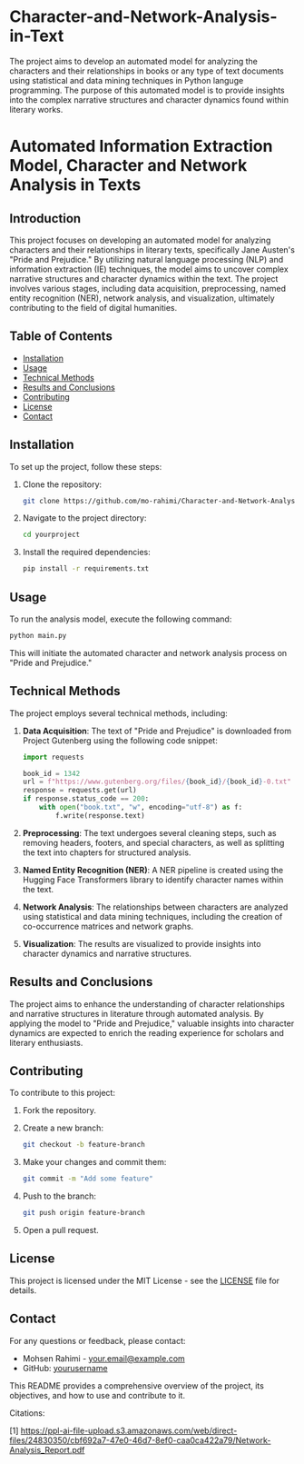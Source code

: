


# Character-and-Network-Analysis-in-Text
The project aims to develop an automated model for analyzing the characters and their relationships in books or any type of text documents using statistical and data mining techniques in Python languge programming. The purpose of this automated model is to provide insights into the complex narrative structures and character dynamics found within literary works. 


# Automated Information Extraction Model, Character and Network Analysis in Texts

## Introduction

This project focuses on developing an automated model for analyzing characters and their relationships in literary texts, specifically Jane Austen's "Pride and Prejudice." By utilizing natural language processing (NLP) and information extraction (IE) techniques, the model aims to uncover complex narrative structures and character dynamics within the text. The project involves various stages, including data acquisition, preprocessing, named entity recognition (NER), network analysis, and visualization, ultimately contributing to the field of digital humanities.

## Table of Contents

- [Installation](#installation)
- [Usage](#usage)
- [Technical Methods](#technical-methods)
- [Results and Conclusions](#results-and-conclusions)
- [Contributing](#contributing)
- [License](#license)
- [Contact](#contact)

## Installation

To set up the project, follow these steps:

1. Clone the repository:
   ```bash
   git clone https://github.com/mo-rahimi/Character-and-Network-Analysis-in-Text

   ```

2. Navigate to the project directory:
   ```bash
   cd yourproject
   ```

3. Install the required dependencies:
   ```bash
   pip install -r requirements.txt
   ```

## Usage

To run the analysis model, execute the following command:
```bash
python main.py
```

This will initiate the automated character and network analysis process on "Pride and Prejudice."

## Technical Methods

The project employs several technical methods, including:

1. **Data Acquisition**: The text of "Pride and Prejudice" is downloaded from Project Gutenberg using the following code snippet:
   ```python
   import requests

   book_id = 1342
   url = f"https://www.gutenberg.org/files/{book_id}/{book_id}-0.txt"
   response = requests.get(url)
   if response.status_code == 200:
       with open("book.txt", "w", encoding="utf-8") as f:
           f.write(response.text)
   ```

2. **Preprocessing**: The text undergoes several cleaning steps, such as removing headers, footers, and special characters, as well as splitting the text into chapters for structured analysis.

3. **Named Entity Recognition (NER)**: A NER pipeline is created using the Hugging Face Transformers library to identify character names within the text.

4. **Network Analysis**: The relationships between characters are analyzed using statistical and data mining techniques, including the creation of co-occurrence matrices and network graphs.

5. **Visualization**: The results are visualized to provide insights into character dynamics and narrative structures.

## Results and Conclusions

The project aims to enhance the understanding of character relationships and narrative structures in literature through automated analysis. By applying the model to "Pride and Prejudice," valuable insights into character dynamics are expected to enrich the reading experience for scholars and literary enthusiasts.

## Contributing

To contribute to this project:

1. Fork the repository.
2. Create a new branch:
   ```bash
   git checkout -b feature-branch
   ```

3. Make your changes and commit them:
   ```bash
   git commit -m "Add some feature"
   ```

4. Push to the branch:
   ```bash
   git push origin feature-branch
   ```

5. Open a pull request.

## License

This project is licensed under the MIT License - see the [LICENSE](LICENSE) file for details.

## Contact

For any questions or feedback, please contact:

- Mohsen Rahimi - [your.email@example.com](mailto:your.email@example.com)
- GitHub: [yourusername](https://github.com/yourusername)

This README provides a comprehensive overview of the project, its objectives, and how to use and contribute to it.

Citations:

[1] https://ppl-ai-file-upload.s3.amazonaws.com/web/direct-files/24830350/cbf692a7-47e0-46d7-8ef0-caa0ca422a79/Network-Analysis_Report.pdf
